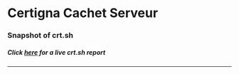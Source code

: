 # Certigna Cachet Serveur
### Snapshot of crt.sh
##### Click [here](https://crt.sh/?q=94509512E831AC4867E1E5A00FFE471DB8DE01617E9E2A149EDEBC57C7933F49) for a live crt.sh report

---
